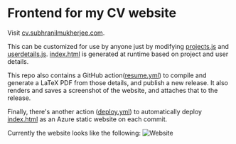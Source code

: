 # Frontend for my CV website

Visit [cv.subhranilmukherjee.com](https://cv.subhranilmukherjee.com).

This can be customized for use by anyone just by modifying [projects.js](./src/projects.js) 
and [userdetails.js](./src/userdetails.js). [index.html](./src/index.html) is generated 
at runtime based on project and user details.

This repo also contains a GitHub action([resume.yml](./.github/workflows/resume.yml)) to compile 
and generate a LaTeX PDF from those details, and publish a new release. It also renders and 
saves a screenshot of the website, and attaches that to the release.

Finally, there's another action ([deploy.yml](./.github/workflows/deploy.yml)) to automatically 
deploy [index.html](./src/index.html) as an Azure static website on each commit.

Currently the website looks like the following:
![Website](https://github.com/iamsubhranil/CVFrontend/releases/latest/download/screenshot.jpg)
